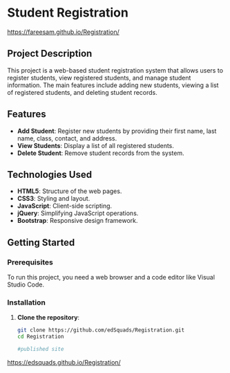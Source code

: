 # Student Registration
https://fareesam.github.io/Registration/

## Project Description

This project is a web-based student registration system that allows users to register students, view registered students, and manage student information. The main features include adding new students, viewing a list of registered students, and deleting student records.

## Features

- **Add Student**: Register new students by providing their first name, last name, class, contact, and address.
- **View Students**: Display a list of all registered students.
- **Delete Student**: Remove student records from the system.

## Technologies Used

- **HTML5**: Structure of the web pages.
- **CSS3**: Styling and layout.
- **JavaScript**: Client-side scripting.
- **jQuery**: Simplifying JavaScript operations.
- **Bootstrap**: Responsive design framework.

## Getting Started

### Prerequisites

To run this project, you need a web browser and a code editor like Visual Studio Code.

### Installation

1. **Clone the repository**:
   ```bash
   git clone https://github.com/edSquads/Registration.git
   cd Registration

   #published site
https://edsquads.github.io/Registration/
